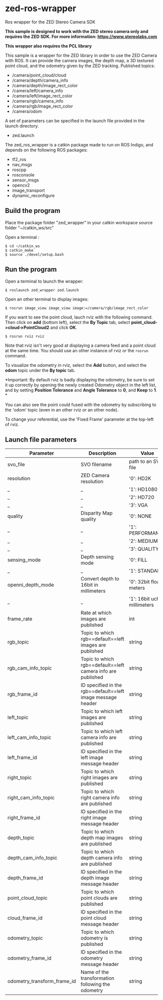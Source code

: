 # zed-ros-wrapper
Ros wrapper for the ZED Stereo Camera SDK

**This sample is designed to work with the ZED stereo camera only and requires the ZED SDK. For more information: https://www.stereolabs.com**

**This wrapper also requires the PCL library**

This sample is a wrapper for the ZED library in order to use the ZED Camera with ROS. It can provide the camera images, the depth map, a 3D textured point cloud, and the odometry given by the ZED tracking.
Published topics:

   - /camera/point_cloud/cloud
   - /camera/depth/camera_info
   - /camera/depth/image_rect_color
   - /camera/left/camera_info
   - /camera/left/image_rect_color
   - /camera/rgb/camera_info
   - /camera/rgb/image_rect_color
   - /camera/odom

A set of parameters can be specified in the launch file provided in the launch directory.

   - zed.launch

The zed_ros_wrapper is a catkin package made to run on ROS Indigo, and depends
on the following ROS packages:

   - tf2_ros
   - nav_msgs
   - roscpp
   - rosconsole
   - sensor_msgs
   - opencv2
   - image_transport
   - dynamic_reconfigure

## Build the program

Place the package folder "zed_wrapper" in your catkin workspace source folder "~/catkin_ws/src"

Open a terminal :

    $ cd ~/catkin_ws
    $ catkin_make
    $ source ./devel/setup.bash


## Run the program

   Open a terminal to launch the wrapper:

   	$ roslaunch zed_wrapper zed.launch

   Open an other terminal to display images:

   	$ rosrun image_view image_view image:=/camera/rgb/image_rect_color

   If you want to see the point cloud, lauch rviz with the following command. Then click on **add** (bottom left), select the **By Topic** tab, select **point_cloud->cloud->PointCloud2** and click **OK**.
   
   	$ rosrun rviz rviz

   Note that rviz isn't very good at displaying a camera feed and a point cloud at the same time. You should use an other instance of rviz or the `rosrun` command.

   To visualize the odometry in rviz, select the **Add** button, and select the **odom** topic under the **By topic** tab.

   *Important: By default rviz is badly displaying the odometry, be sure to set it up correctly by opening the newly created Odometry object in the left list, and by setting **Position Tolerance** and **Angle Tolerance** to **0**, and **Keep** to **1**. *

   You can also see the point could fused with the odometry by subscribing to the 'odom' topic (even in an other rviz or an other node).

   To change your referential, use the 'Fixed Frame' parameter at the top-left of rviz.

## Launch file parameters

 Parameter                    |           Description                                       |              Value          
------------------------------|-------------------------------------------------------------|-------------------------    
 svo_file                     | SVO filename                                                | path to an SVO file         
 resolution                   | ZED Camera resolution                                       | '0': HD2K                   
 _                            | _                                                           | '1': HD1080                 
 _                            | _                                                           | '2': HD720                  
 _                            | _                                                           | '3': VGA                    
 quality                      | Disparity Map quality                                       | '0': NONE                   
 _                            | _                                                           | '1': PERFORMANCE            
 _                            | _                                                           | '2': MEDIUM                 
 _                            | _                                                           | '3': QUALITY                
 sensing_mode                 | Depth sensing mode                                          | '0': FILL                   
 _                            | _                                                           | '1': STANDARD               
 openni_depth_mode            | Convert depth to 16bit in millimeters                       | '0': 32bit float meters     
 _		                      | _                                                           | '1': 16bit uchar millimeters 
 frame_rate                   | Rate at which images are published                          | int                         
 rgb_topic                    | Topic to which rgb==default==left images are published      | string                      
 rgb_cam_info_topic           | Topic to which rgb==default==left camera info are published | string                      
 rgb_frame_id                 | ID specified in the rgb==default==left image message header | string                      
 left_topic                   | Topic to which left images are published                    | string                      
 left_cam_info_topic          | Topic to which left camera info are published               | string                      
 left_frame_id                | ID specified in the left image message header               | string                      
 right_topic                  | Topic to which right images are published                   | string                      
 right_cam_info_topic         | Topic to which right camera info are published              | string                      
 right_frame_id               | ID specified in the right image message header              | string                      
 depth_topic                  | Topic to which depth map images are published               | string                      
 depth_cam_info_topic         | Topic to which depth camera info are published              | string                      
 depth_frame_id               | ID specified in the depth image message header              | string                      
 point_cloud_topic            | Topic to which point clouds are published                   | string                      
 cloud_frame_id               | ID specified in the point cloud message header              | string                      
 odometry_topic               | Topic to which odometry is published                        | string                      
 odometry_frame_id            | ID specified in the odometry message header                 | string                      
 odometry_transform_frame_id  | Name of the transformation following the odometry           | string                      












